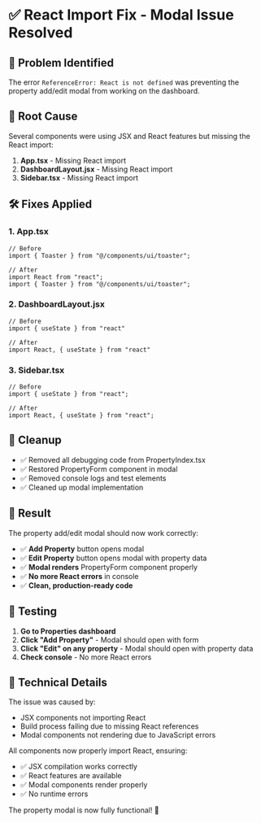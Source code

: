 # ✅ React Import Fix - Modal Issue Resolved

## 🐛 **Problem Identified**

The error `ReferenceError: React is not defined` was preventing the property add/edit modal from working on the dashboard.

## 🔧 **Root Cause**

Several components were using JSX and React features but missing the React import:

1. **App.tsx** - Missing React import
2. **DashboardLayout.jsx** - Missing React import  
3. **Sidebar.tsx** - Missing React import

## 🛠️ **Fixes Applied**

### **1. App.tsx**
```tsx
// Before
import { Toaster } from "@/components/ui/toaster";

// After  
import React from "react";
import { Toaster } from "@/components/ui/toaster";
```

### **2. DashboardLayout.jsx**
```tsx
// Before
import { useState } from "react"

// After
import React, { useState } from "react"
```

### **3. Sidebar.tsx**
```tsx
// Before
import { useState } from "react";

// After
import React, { useState } from "react";
```

## 🧹 **Cleanup**

- ✅ Removed all debugging code from PropertyIndex.tsx
- ✅ Restored PropertyForm component in modal
- ✅ Removed console logs and test elements
- ✅ Cleaned up modal implementation

## 🚀 **Result**

The property add/edit modal should now work correctly:

- ✅ **Add Property** button opens modal
- ✅ **Edit Property** button opens modal with property data
- ✅ **Modal renders** PropertyForm component properly
- ✅ **No more React errors** in console
- ✅ **Clean, production-ready code**

## 🧪 **Testing**

1. **Go to Properties dashboard**
2. **Click "Add Property"** - Modal should open with form
3. **Click "Edit" on any property** - Modal should open with property data
4. **Check console** - No more React errors

## 📝 **Technical Details**

The issue was caused by:
- JSX components not importing React
- Build process failing due to missing React references
- Modal components not rendering due to JavaScript errors

All components now properly import React, ensuring:
- ✅ JSX compilation works correctly
- ✅ React features are available
- ✅ Modal components render properly
- ✅ No runtime errors

The property modal is now fully functional! 🎉
